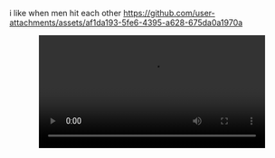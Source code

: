 i like when men hit each other
https://github.com/user-attachments/assets/af1da193-5fe6-4395-a628-675da0a1970a
<div align="center">
<video src= https://github.com/user-attachments/assets/af1da193-5fe6-4395-a628-675da0a1970a width="400" />
</div>
